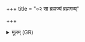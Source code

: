 +++
title = "०२ सा ब्रह्मज्यं ब्रह्मगव्य्"

+++
<details><summary>मूलम् (GR)</summary>

सा ब्रह्मज्यं ब्रह्मगव्य् आदीयमाना  
मृत्योः पड्वीश आ द्यति ।  
मेनिः शतवधा हि सा  
ब्रह्मज्यस्य क्षितिर् हि सा ॥
</details>